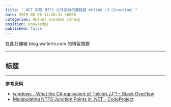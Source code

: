 ```yaml
---
title: ".NET 实现 NTFS 文件系统的硬链接 mklink /J（Junction）"
date: 2019-08-30 14:26:31 +0800
categories: dotnet windows csharp
position: knowledge
published: false
---
```


在此处编辑 blog.walterlv.com 的博客摘要

---

<div id="toc"></div>

## 标题

---

**参考资料**

- [windows - What the C# equivalent of "mklink /J"? - Stack Overflow](https://stackoverflow.com/q/11156754/6233938)
- [Manipulating NTFS Junction Points in .NET - CodeProject](https://www.codeproject.com/Articles/15633/Manipulating-NTFS-Junction-Points-in-NET)
